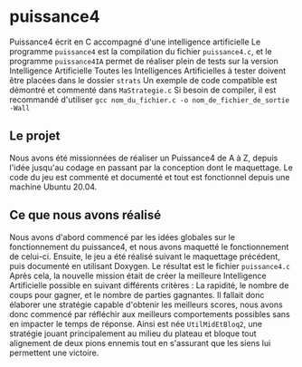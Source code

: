 # puissance4
Puissance4 écrit en C accompagné d'une intelligence artificielle
Le programme `puissance4` est la compilation du fichier `puissance4.c`, et le programme `puissance4IA` permet de réaliser plein de tests sur la version Intelligence Artificielle
Toutes les Intelligences Artificielles à tester doivent être placées dans le dossier `strats`
Un exemple de code compatible est démontré et commenté dans `MaStrategie.c`
Si besoin de compiler, il est recommandé d'utiliser `gcc nom_du_fichier.c -o nom_de_fichier_de_sortie -Wall`

## Le projet
Nous avons été missionnées de réaliser un Puissance4 de A à Z, depuis l'idée jusqu'au codage en passant par la conception dont le maquettage. Le code du jeu est commenté et documenté et tout est fonctionnel depuis une machine Ubuntu 20.04.

## Ce que nous avons réalisé
Nous avons d'abord commencé par les idées globales sur le fonctionnement du puissance4, et nous avons maquetté le fonctionnement de celui-ci. Ensuite, le jeu a été réalisé suivant le maquettage précédent, puis documenté en utilisant Doxygen. Le résultat est le fichier `puissance4.c`
Après cela, la nouvelle mission était de créer la meilleure Intelligence Artificielle possible en suivant différents critères : La rapidité, le nombre de coups pour gagner, et le nombre de parties gagnantes. Il fallait donc élaborer une stratégie capable d'obtenir les meilleurs scores, nous avons donc commencé par réfléchir aux meilleurs comportements possibles sans en impacter le temps de réponse. Ainsi est née `UtilMidEtBloq2`, une stratégie jouant principalement au milieu du plateau et bloque tout alignement de deux pions ennemis tout en s'assurant que les siens lui permettent une victoire.
